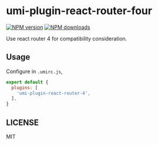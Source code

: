 # umi-plugin-react-router-four

[![NPM version](https://img.shields.io/npm/v/umi-plugin-react-router-4.svg?style=flat)](https://npmjs.org/package/umi-plugin-react-router-4)
[![NPM downloads](http://img.shields.io/npm/dm/umi-plugin-react-router-4.svg?style=flat)](https://npmjs.org/package/umi-plugin-react-router-4)

Use react router 4 for compatibility consideration.

## Usage

Configure in `.umirc.js`,

```js
export default {
  plugins: [
    'umi-plugin-react-router-4',
  ],
}
```

## LICENSE

MIT
